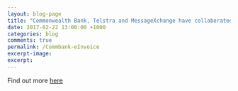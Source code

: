 ```yaml
---
layout: blog-page
title: "Commonwealth Bank, Telstra and MessageXchange have collaborated to perform Australia’s first end-to-end electronic invoicing experiment with leadership from the Digital Business Council."
date: 2017-02-22 13:00:00 +1000
categories: blog
comments: true
permalink: /Commbank-eInvoice
excerpt-image:
excerpt:
---
```


Find out more <a href='https://www.commbank.com.au/guidance/newsroom/australian-businesses-could-be-saving-7-to-10-billion-with-e-invoicing-201702.html)'>here</a>
